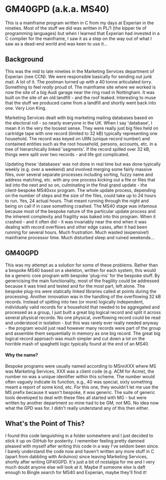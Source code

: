 # GM40GPD (a.k.a. MS40)

This is a mainframe program written in C from my days at Experian in the nineties.  Most of the stuff we did was written in PL/1 (the kipper tie of programming languages) but when I learned that Experian had invested in a C compiler for the mainframe, I saw it as a step on the way out of what I saw as a dead-end world and was keen to use it...

## Background

This was the mid to late nineties in the Marketing Services department of Experian (nee CCN).  We were responsible basically for sending out junk mail.  A lot of it.  The postman turned up with a 40 tonne articulated lorry.  Something to feel *really* proud of.  The mainframe site where we worked is now the site of a big Audi garage near the ring road in Nottingham.  It was built on the site of an old landfill - and the roof leaked.  Interesting to muse that the stuff we produced came from a landfill and shortly went back into one.  Very Lion King.

Marketing Services dealt with big marketing mailing databases based on the electoral roll - so nearly everyone in the UK.  When I say 'database', I mean it in the very the loosest sense.  They were really just big files held on cartridge tape with one record (limited to 32 kB) typically representing one household.  The record was keyed on URN (unique record number) and contained entities such as the root household, persons, accounts, etc. in a tree of hierarchically linked 'segments'.  If the record spilled over 32 kB, things were split over two records - and life got complicated.

Updating these 'databases' was not done in real time but was done typically weekly (e.g. over a weekend) and involved merging some fairly massive files, over several separate processes including sorting, fuzzy name and address matching, etc. with any one process kicking out a file or files that led into the next and so on, culminating in the final grand update - the client-bespoke MS40xxx program.  The whole update process, depending on the number of steps and the size of the files, could take up to 24 hours to run.  Yes, 24 actual hours.  That meant running through the night and being on call if in case something crashed.  The MS40 stage was infamous because most of the bespoke nature of the particular update process and the inherent complexity and fragility was baked into this program.  When it crashed - and it often did - it was invariably near the end when it was dealing with record overflows and other edge cases, after it had been running for several hours.  Much frustration.  Much wasted (expensive!) mainframe processor time.  Much disturbed sleep and ruined weekends...

## GM40GPD

This was my attempt as a solution for some of these problems.  Rather than a bespoke MS40 based on a skeleton, written for each system, this would be a generic core program with bespoke 'plug-ins' for the bespoke stuff.  By genericising the main functionality, most of the fragility could be addressed because it was tried and tested and for the most part, left alone.  The bespoke plug-ins were statically linked libraries called at points during the processing.  Another innovation was in the handling of the overflowing 32 kB records.  Instead of spitting into two (or more) logically independent, individually valid records for a household that needed to be aggregated and processed as a group, I just built a great big logical record and split it across several physical records.  No one physical, overflowing record could be read and understood in isolation - but this was rarely ever really needed anyway - the program would just read however many records were part of the group and assemble them sequentially in memory as one big record.  The great big logical record approach was much simpler and cut down a lot on the horrible mash of spaghetti logic typically found at the end of an MS40.

#### Why the name?

Bespoke programs were usually named according to MSnnXXX where MS was Marketing Services, XXX was a client code (e.g. ACM for Acme), the number nn was a unique identifier within this scheme.  The number would often vaguely indicate its function, e.g., 40 was special, sixty something meant a report of some kind, etc.  For this one, they wouldn't let me use the MS prefix because it wasn't bespoke, it was generic.  The suite of generic tools developed to deal with these files all started with MG - but were written by another department so mine had to be GM, not MG.  No idea now what the GPD was for.  I didn't really understand any of this then either.

## What's the Point of This?

I found this code languishing in a folder somewhere and I just decided to stick it up on GitHub for posterity.  I remember feeling pretty damned pleased with myself after writing this code in a way I've seldom been since.  I barely understand the code now and haven't written any more stuff in C (apart from dabbling with Arduinos) since leaving Marketing Services, shortly after writing GP40GPD.  It's just a bit of nostalgia for me and I very much doubt anyone else will look at it.  Maybe if someone else is daft enough to Bingle search for MS40 and Experian, maybe they'll find it!
